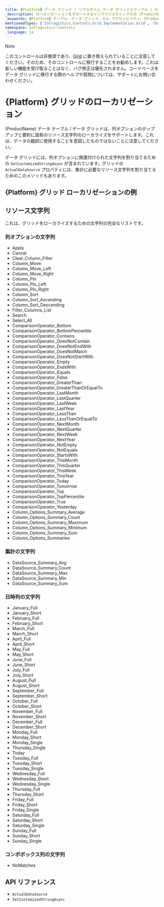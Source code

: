 ```yaml
---
title: {Platform} データ グリッド | リアルタイム データ グリッドとテーブル | ローカリゼーション | インフラジスティックス
_description: ローカリゼーションをサポートするインフラジスティックスの {ProductName} データ テーブルとグリッドを試しましょう。{ProductName} テーブルのチュートリアルをご覧ください。
_keywords: {Platform} テーブル、データ グリッド、セル アクセシビリティ、{ProductName}、インフラジスティック
mentionedTypes: ['Infragistics.Controls.Grid.Implementation.Grid', 'Infragistics.Controls.Grid.Implementation.Column']
namespace: Infragistics.Controls
_language: ja
---
```


<!-- Blazor, WebComponents -->

> [!Note]
このコントロールは非推奨であり、[Grid](../data-grid.md) に置き換えられていることに注意してください。そのため、そのコントロールに移行することをお勧めします。これは新しい機能を受け取ることはなく、バグ修正は優先されません。コードベースをデータ グリッドに移行する際のヘルプや質問については、サポートにお問い合わせください。

<!-- end: Blazor, WebComponents -->

# {Platform} グリッドのローカリゼーション

{ProductName} データ テーブル / データ グリッドは、列オプションのポップアップと要約に固有のリソース文字列のローカライズをサポートします。これは、データの翻訳に使用することを意図したものではないことに注意してください。

<!-- Blazor -->
データ グリッドには、列オプションに関連付けられた文字列を割り当てるための `SetCustomizedStringAsync` が含まれています。グリッドの `ActualDataSource` プロパティには、集計に必要なリソース文字列を割り当てるためのこのメソッドもあります。
<!-- end: Blazor -->

## {Platform} グリッド ローカリゼーションの例

<code-view style="height: 600px"
    data-demos-base-url="{environment:dvDemosBaseUrl}"
    iframe-src="{environment:dvDemosBaseUrl}/grids/data-grid-localization"
    alt="{Platform} グリッド ローカリゼーションの例"
    github-src="grids/data-grid/localization">
</code-view>

<div class="divider--half"></div>

## リソース文字列

これは、グリッドをローカライズするための文字列の完全なリストです。

### 列オプションの文字列

- Apply
- Cancel
- Clear_Column_Filter
- Column_Move
- Column_Move_Left
- Column_Move_Right
- Column_Pin
- Column_Pin_Left
- Column_Pin_Right
- Column_Sort
- Column_Sort_Ascending
- Column_Sort_Descending
- Filter_Columns_List
- Search
- Select_All
- ComparisonOperator_Bottom
- ComparisonOperator_BottomPercentile
- ComparisonOperator_Contains
- ComparisonOperator_DoesNotContain
- ComparisonOperator_DoesNotEndWith
- ComparisonOperator_DoesNotMatch
- ComparisonOperator_DoesNotStartWith
- ComparisonOperator_Empty
- ComparisonOperator_EndsWith
- ComparisonOperator_Equals
- ComparisonOperator_False
- ComparisonOperator_GreaterThan
- ComparisonOperator_GreaterThanOrEqualTo
- ComparisonOperator_LastMonth
- ComparisonOperator_LastQuarter
- ComparisonOperator_LastWeek
- ComparisonOperator_LastYear
- ComparisonOperator_LessThan
- ComparisonOperator_LessThanOrEqualTo
- ComparisonOperator_NextMonth
- ComparisonOperator_NextQuarter
- ComparisonOperator_NextWeek
- ComparisonOperator_NextYear
- ComparisonOperator_NotEmpty
- ComparisonOperator_NotEquals
- ComparisonOperator_StartsWith
- ComparisonOperator_ThisMonth
- ComparisonOperator_ThisQuarter
- ComparisonOperator_ThisWeek
- ComparisonOperator_ThisYear
- ComparisonOperator_Today
- ComparisonOperator_Tomorrow
- ComparisonOperator_Top
- ComparisonOperator_TopPercentile
- ComparisonOperator_True
- ComparisonOperator_Yesterday
- Column_Options_Summary_Average
- Column_Options_Summary_Count
- Column_Options_Summary_Maximum
- Column_Options_Summary_Minimum
- Column_Options_Summary_Sum
- Column_Options_Summaries

### 集計の文字列

- DataSource_Summary_Avg
- DataSource_Summary_Count
- DataSource_Summary_Max
- DataSource_Summary_Min
- DataSource_Summary_Sum

<!-- React, WebComponents -->
### 日時列の文字列

- January_Full
- January_Short
- February_Full
- February_Short
- March_Full
- March_Short
- April_Full
- April_Short
- May_Full
- May_Short
- June_Full
- June_Short
- July_Full
- July_Short
- August_Full
- August_Short
- September_Full
- September_Short
- October_Full
- October_Short
- November_Full
- November_Short
- December_Full
- December_Short
- Monday_Full
- Monday_Short
- Monday_Single
- Thursday_Single
- Today
- Tuesday_Full
- Tuesday_Short
- Tuesday_Single
- Wednesday_Full
- Wednesday_Short
- Wednesday_Single
- Thursday_Full
- Thursday_Short
- Friday_Full
- Friday_Short
- Friday_Single
- Saturday_Full
- Saturday_Short
- Saturday_Single
- Sunday_Full
- Sunday_Short
- Sunday_Single

### コンボボックス列の文字列

- NoMatches
<!-- end: React, WebComponents -->

## API リファレンス

 - `ActualDataSource`
 - `SetCustomizedStringAsync`